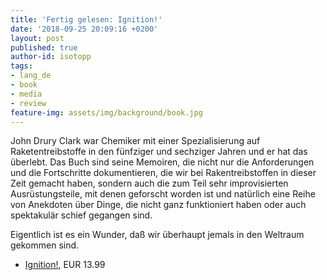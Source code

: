 ```yaml
---
title: 'Fertig gelesen: Ignition!'
date: '2018-09-25 20:09:16 +0200'
layout: post
published: true
author-id: isotopp
tags:
- lang_de
- book
- media
- review
feature-img: assets/img/background/book.jpg
---
```

John Drury Clark war Chemiker mit einer Spezialisierung auf Raketentreibstoffe in den fünfziger und sechziger Jahren und er hat das überlebt. Das Buch sind seine Memoiren, die nicht nur die Anforderungen und die Fortschritte dokumentieren, die wir bei Rakentreibstoffen in dieser Zeit gemacht haben, sondern auch die zum Teil sehr improvisierten Ausrüstungsteile, mit denen geforscht worden ist und natürlich eine Reihe von Anekdoten über Dinge, die nicht ganz funktioniert haben oder auch spektakulär schief gegangen sind.

Eigentlich ist es ein Wunder, daß wir überhaupt jemals in den Weltraum gekommen sind.

- [Ignition!](https://www.amazon.de/Ignition-Informal-History-Propellants-English-ebook/dp/B076838QS2), EUR 13.99
